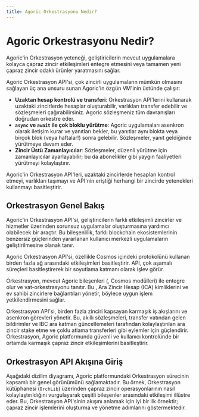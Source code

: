 ```yaml
---
title: Agoric Orkestrasyonu Nedir?
---
```


# Agoric Orkestrasyonu Nedir?

Agoric'in Orkestrasyon yeteneği, geliştiricilerin mevcut uygulamalara kolayca çapraz zincir etkileşimleri entegre etmesini veya tamamen yeni çapraz zincir odaklı ürünler yaratmasını sağlar.

Agoric Orkestrasyon API'si, çok zincirli uygulamaların mümkün olmasını sağlayan üç ana unsuru sunan Agoric'in özgün VM'inin üstünde çalışır:

- **Uzaktan hesap kontrolü ve transferi**: Orkestrasyon API'lerini kullanarak uzaktaki zincirlerde hesaplar oluşturabilir, varlıkları transfer edebilir ve sözleşmeleri çağırabilirsiniz. Agoric sözleşmeniz tüm davranışları doğrudan orkestre eder.
- **`async` ve `await` ile çok bloklu yürütme**: Agoric uygulamaları asenkron olarak iletişim kurar ve yanıtları bekler, bu yanıtlar aynı blokta veya birçok blok (veya haftalar!) sonra gelebilir. Sözleşmeler, yanıt geldiğinde yürütmeye devam eder.
- **Zincir Üstü Zamanlayıcılar**: Sözleşmeler, düzenli yürütme için zamanlayıcılar ayarlayabilir; bu da abonelikler gibi yaygın faaliyetleri yürütmeyi kolaylaştırır.

Agoric'in Orkestrasyon API'leri, uzaktaki zincirlerde hesapları kontrol etmeyi, varlıkları taşımayı ve API'nin eriştiği herhangi bir zincirde yetenekleri kullanmayı basitleştirir.





## Orkestrasyon Genel Bakış

Agoric'in Orkestrasyon API'si, geliştiricilerin farklı etkileşimli zincirler ve hizmetler üzerinden sorunsuz uygulamalar oluşturmasına yardımcı olabilecek bir araçtır. Bu bileşenlilik, farklı blockchain ekosistemlerinin benzersiz güçlerinden yararlanan kullanıcı merkezli uygulamaların geliştirilmesine olanak tanır.

Agoric Orkestrasyon API'si, özellikle Cosmos içindeki  protokolünü kullanan birden fazla ağ arasındaki etkileşimleri basitleştirir. API, çok aşamalı süreçleri basitleştirerek bir soyutlama katmanı olarak işlev görür.

Orkestrasyon, mevcut Agoric bileşenleri (, Cosmos modülleri) ile entegre olur ve vat-orkestrasyonu tanıtır. Bu , Ara Zincir Hesap (ICA) kimliklerini ve ev sahibi zincirlere bağlantıları yönetir, böylece uygun işlem yetkilendirmesini sağlar.

Orkestrasyon API'si, birden fazla zinciri kapsayan karmaşık iş akışlarını ve asenkron görevleri yönetir. Bu, akıllı sözleşmeleri, transfer vatından gelen bildirimler ve IBC ara katman güncellemeleri tarafından kolaylaştırılan ara zincir stake etme ve çoklu atlama transferleri gibi eylemler için güçlendirir. Orkestrasyon, Agoric platformunda güvenli ve kullanıcı kontrolünde bir ortamda karmaşık çapraz zincir etkileşimlerini basitleştirir.

## Orkestrasyon API Akışına Giriş

Aşağıdaki dizilim diyagramı, Agoric platformundaki Orkestrasyon sürecinin kapsamlı bir genel görünümünü sağlamaktadır. Bu örnek, Orkestrasyon kütüphanesi (`OrchLib`) üzerinden çapraz zincir operasyonlarının nasıl kolaylaştırıldığını vurgulayarak çeşitli bileşenler arasındaki etkileşimi illüstre eder. Bu, Orkestrasyon API'sinin akışını anlamak için iyi bir ilk örnektir; çapraz zincir işlemlerini oluşturma ve yönetme adımlarını göstermektedir.



